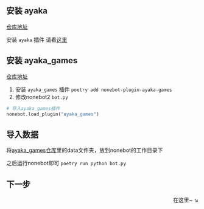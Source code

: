 ## 安装 ayaka

[仓库地址](https://github.com/bridgeL/nonebot-plugin-ayaka) 

安装 `ayaka` 插件 请看[这里](../install.md)

## 安装 ayaka_games

[仓库地址](https://github.com/bridgeL/nonebot-plugin-ayaka-games) 

1. 安装 `ayaka_games` 插件 `poetry add nonebot-plugin-ayaka-games`
2. 修改nonebot2  `bot.py` 

```python
# 导入ayaka_games插件
nonebot.load_plugin("ayaka_games")
```

## 导入数据

将[ayaka_games仓库](https://github.com/bridgeL/nonebot-plugin-ayaka-games)里的data文件夹，放到nonebot的工作目录下

之后运行nonebot即可 `poetry run python bot.py`

## 下一步

<div align="right">
    在这里~ ↘
</div>

